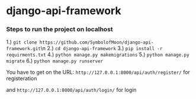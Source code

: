 # django-api-framework

### Steps to run the project on localhost

1.) ```git clone https://github.com/SymbolofMoon/django-api-framework.git```\n
2.) ```cd django-api-framework```
3.) ```pip install -r requirments.txt```
4.) ```python manage.py makemigrations```
5.) ```python manage.py migrate```
6.) ```python manage.py runserver```

You have to get on the URL: 
```http://127.0.0.1:8000/api/auth/register/```
for registeration

and ```http://127.0.0.1:8000/api/auth/login/``` for login

